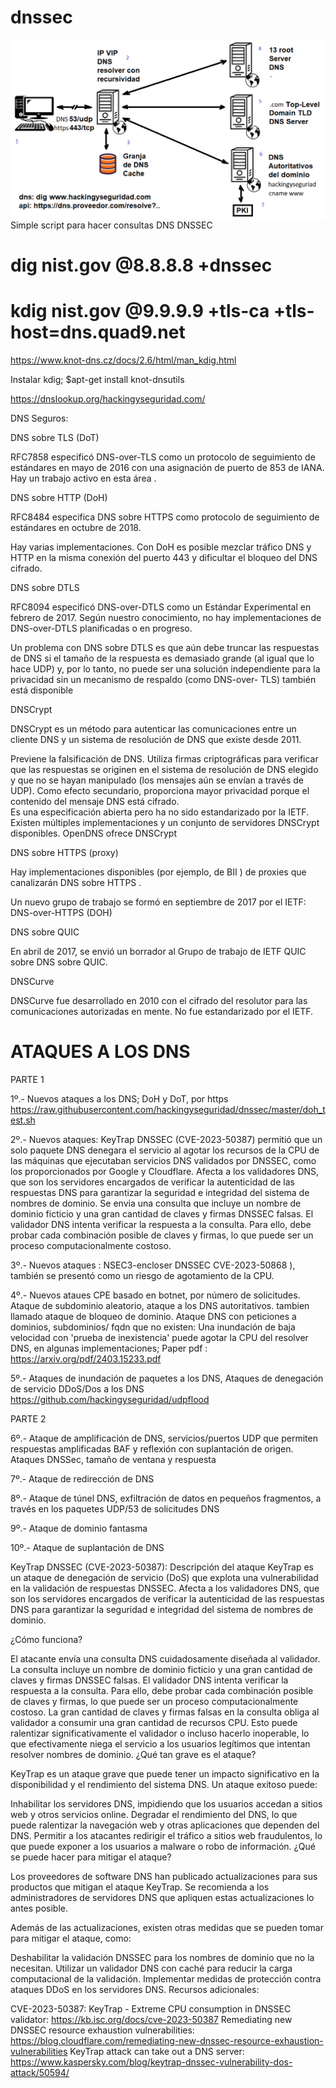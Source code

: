 # dnssec

<img style="float:left" alt="Infraestructura DNS" src="https://github.com/hackingyseguridad/dnssec/blob/master/dns.png">

Simple script para hacer consultas DNS DNSSEC

# dig nist.gov @8.8.8.8 +dnssec

# kdig nist.gov @9.9.9.9 +tls-ca +tls-host=dns.quad9.net

https://www.knot-dns.cz/docs/2.6/html/man_kdig.html

Instalar kdig; $apt-get install knot-dnsutils

https://dnslookup.org/hackingyseguridad.com/


DNS Seguros:

DNS sobre TLS (DoT)

RFC7858 especificó DNS-over-TLS como un protocolo de seguimiento de estándares en mayo de 2016 con una asignación de puerto de 853 de IANA. Hay un trabajo activo en esta área .

DNS sobre HTTP (DoH)

RFC8484 especifica DNS sobre HTTPS como protocolo de seguimiento de estándares en octubre de 2018.  

Hay varias implementaciones. Con DoH es posible mezclar tráfico DNS y HTTP en la misma conexión del puerto 443 y dificultar el bloqueo del DNS cifrado. 

DNS sobre DTLS

RFC8094  especificó DNS-over-DTLS como un Estándar Experimental en febrero de 2017. Según nuestro conocimiento, no hay implementaciones de DNS-over-DTLS planificadas o en progreso.

Un problema con DNS sobre DTLS es que aún debe truncar las respuestas de DNS si el tamaño de la respuesta es demasiado grande (al igual que lo hace UDP) y, por lo tanto, no puede ser una solución independiente para la privacidad sin un mecanismo de respaldo (como DNS-over- TLS) también está disponible

DNSCrypt

DNSCrypt  es un método para autenticar las comunicaciones entre un cliente DNS y un sistema de resolución de DNS que existe desde 2011. 

Previene la falsificación de DNS. 
Utiliza firmas criptográficas para verificar que las respuestas se originen en el sistema de resolución de DNS elegido y que no se hayan manipulado (los mensajes aún se envían a través de UDP). 
Como efecto secundario, proporciona mayor privacidad porque el contenido del mensaje DNS está cifrado.  
Es una especificación abierta pero ha  no  sido estandarizado por la IETF. 
Existen múltiples implementaciones y un conjunto de servidores DNSCrypt disponibles.
OpenDNS ofrece DNSCrypt 

DNS sobre HTTPS (proxy)

Hay implementaciones disponibles (por ejemplo, de BII ) de proxies que canalizarán DNS sobre HTTPS .

Un nuevo grupo de trabajo se formó en septiembre de 2017 por el IETF: DNS-over-HTTPS (DOH)

DNS sobre QUIC

En abril de 2017, se envió un borrador al Grupo de trabajo de IETF QUIC sobre DNS sobre QUIC.

DNSCurve

DNSCurve  fue desarrollado en 2010 con el cifrado del resolutor para las comunicaciones autorizadas en mente. No fue estandarizado por el IETF.

# ATAQUES A LOS DNS

PARTE 1

1º.-	Nuevos  ataques a los DNS;  DoH y DoT, por https 
https://raw.githubusercontent.com/hackingyseguridad/dnssec/master/doh_test.sh

2º.-	Nuevos ataques: KeyTrap DNSSEC (CVE-2023-50387) permitió que un solo paquete DNS denegara el servicio al agotar los recursos de la CPU de las máquinas que ejecutaban servicios DNS validados por DNSSEC, como los proporcionados por Google y Cloudflare.
Afecta a los validadores DNS, que son los servidores encargados de verificar la autenticidad de las respuestas DNS para garantizar la seguridad e integridad del sistema de nombres de dominio. Se envia una consulta  que incluye un nombre de dominio ficticio y una gran cantidad de claves y firmas DNSSEC falsas. El validador DNS intenta verificar la respuesta a la consulta. Para ello, debe probar cada combinación posible de claves y firmas, lo que puede ser un proceso computacionalmente costoso.

3º.- 	Nuevos ataques : NSEC3-encloser DNSSEC CVE-2023-50868 ), también se presentó como un riesgo de agotamiento de la CPU.

4º.-	Nuevos ataues  CPE basado en botnet, por número de solicitudes. Ataque de subdominio aleatorio, ataque a los DNS autoritativos. tambien llamado ataque de bloqueo de dominio.
Ataque DNS con peticiones a dominios, subdominios/ fqdn que no existen: Una inundación de baja velocidad con 'prueba de inexistencia' puede agotar la CPU del resolver DNS, en algunas implementaciones; Paper pdf : https://arxiv.org/pdf/2403.15233.pdf

5º.- 	Ataques de inundación de paquetes a los DNS, Ataques de denegación de servicio DDoS/Dos a los DNS
https://github.com/hackingyseguridad/udpflood

PARTE 2

6º.- 	Ataque de amplificación de DNS, servicios/puertos UDP que permiten respuestas amplificadas  BAF y reflexión con suplantación de origen. Ataques DNSSec, tamaño de ventana y respuesta

7º.-	Ataque de redirección de DNS

8º.-    Ataque de túnel DNS, exfiltración de datos en pequeños fragmentos, a través en los paquetes UDP/53 de solicitudes DNS

9º.- 	Ataque de dominio fantasma

10º.- 	Ataque de suplantación de DNS




KeyTrap DNSSEC (CVE-2023-50387): Descripción del ataque
KeyTrap es un ataque de denegación de servicio (DoS) que explota una vulnerabilidad en la validación de respuestas DNSSEC. Afecta a los validadores DNS, que son los servidores encargados de verificar la autenticidad de las respuestas DNS para garantizar la seguridad e integridad del sistema de nombres de dominio.

¿Cómo funciona?

El atacante envía una consulta DNS cuidadosamente diseñada al validador. La consulta incluye un nombre de dominio ficticio y una gran cantidad de claves y firmas DNSSEC falsas.
El validador DNS intenta verificar la respuesta a la consulta. Para ello, debe probar cada combinación posible de claves y firmas, lo que puede ser un proceso computacionalmente costoso.
La gran cantidad de claves y firmas falsas en la consulta obliga al validador a consumir una gran cantidad de recursos CPU. Esto puede ralentizar significativamente el validador o incluso hacerlo inoperable, lo que efectivamente niega el servicio a los usuarios legítimos que intentan resolver nombres de dominio.
¿Qué tan grave es el ataque?

KeyTrap es un ataque grave que puede tener un impacto significativo en la disponibilidad y el rendimiento del sistema DNS. Un ataque exitoso puede:

Inhabilitar los servidores DNS, impidiendo que los usuarios accedan a sitios web y otros servicios online.
Degradar el rendimiento del DNS, lo que puede ralentizar la navegación web y otras aplicaciones que dependen del DNS.
Permitir a los atacantes redirigir el tráfico a sitios web fraudulentos, lo que puede exponer a los usuarios a malware o robo de información.
¿Qué se puede hacer para mitigar el ataque?

Los proveedores de software DNS han publicado actualizaciones para sus productos que mitigan el ataque KeyTrap. Se recomienda a los administradores de servidores DNS que apliquen estas actualizaciones lo antes posible.

Además de las actualizaciones, existen otras medidas que se pueden tomar para mitigar el ataque, como:

Deshabilitar la validación DNSSEC para los nombres de dominio que no la necesitan.
Utilizar un validador DNS con caché para reducir la carga computacional de la validación.
Implementar medidas de protección contra ataques DDoS en los servidores DNS.
Recursos adicionales:

CVE-2023-50387: KeyTrap - Extreme CPU consumption in DNSSEC validator: https://kb.isc.org/docs/cve-2023-50387
Remediating new DNSSEC resource exhaustion vulnerabilities: https://blog.cloudflare.com/remediating-new-dnssec-resource-exhaustion-vulnerabilities
KeyTrap attack can take out a DNS server: https://www.kaspersky.com/blog/keytrap-dnssec-vulnerability-dos-attack/50594/




